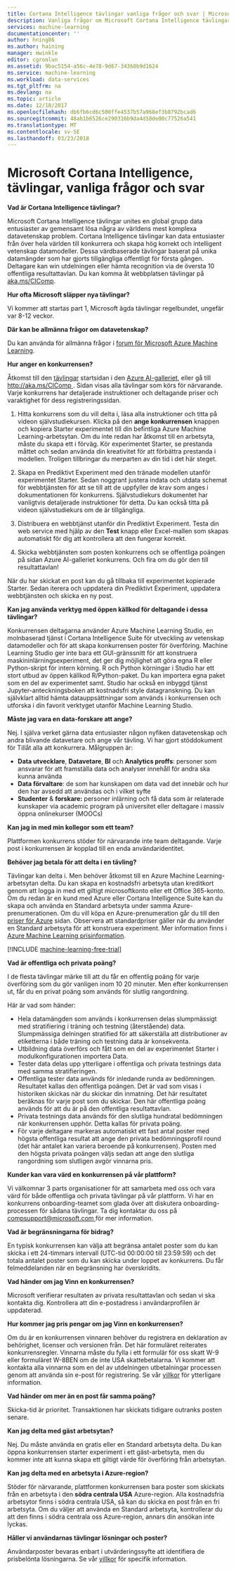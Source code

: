 ```yaml
---
title: Cortana Intelligence tävlingar vanliga frågor och svar | Microsoft Docs
description: Vanliga frågor om Microsoft Cortana Intelligence tävlingar.
services: machine-learning
documentationcenter: ''
author: hning86
ms.author: haining
manager: mwinkle
editor: cgronlun
ms.assetid: 9bac5154-a56c-4e78-9d67-34368b9d1624
ms.service: machine-learning
ms.workload: data-services
ms.tgt_pltfrm: na
ms.devlang: na
ms.topic: article
ms.date: 12/18/2017
ms.openlocfilehash: db6fb6cd6c500ffe4537b57a968ef3b8792bcad6
ms.sourcegitcommit: 48ab1b6526ce290316b9da4d18de00c77526a541
ms.translationtype: MT
ms.contentlocale: sv-SE
ms.lasthandoff: 03/23/2018
---
```

# <a name="microsoft-cortana-intelligence-competitions-faq"></a>Microsoft Cortana Intelligence, tävlingar, vanliga frågor och svar
**Vad är Cortana Intelligence tävlingar?**

Microsoft Cortana Intelligence tävlingar unites en global grupp data entusiaster av gemensamt lösa några av världens mest komplexa datavetenskap problem. Cortana Intelligence tävlingar kan data entusiaster från över hela världen till konkurrera och skapa hög korrekt och intelligent vetenskap datamodeller. Dessa värdbaserade tävlingar baserat på unika datamängder som har gjorts tillgängliga offentligt för första gången. Deltagare kan win utdelningen eller hämta recognition via de översta 10 offentliga resultattavlan. Du kan komma åt webbplatsen tävlingar på [aka.ms/CIComp](http://aka.ms/CIComp).

**Hur ofta Microsoft släpper nya tävlingar?**

Vi kommer att startas part 1, Microsoft ägda tävlingar regelbundet, ungefär var 8-12 veckor. 

**Där kan be allmänna frågor om datavetenskap?**

Du kan använda för allmänna frågor i [forum för Microsoft Azure Machine Learning](https://social.msdn.microsoft.com/forums/azure/home?forum=MachineLearning).

**Hur anger en konkurrensen?**

Åtkomst till den [tävlingar](https://gallery.cortanaintelligence.com/competitions) startsidan i den [Azure AI-galleriet](https://gallery.cortanaintelligence.com/), eller gå till [ http://aka.ms/CIComp ](http://aka.ms/CIComp). Sidan visas alla tävlingar som körs för närvarande. Varje konkurrens har detaljerade instruktioner och deltagande priser och varaktighet för dess registreringssidan.

1. Hitta konkurrens som du vill delta i, läsa alla instruktioner och titta på videon självstudiekursen. Klicka på den **ange konkurrensen** knappen och kopiera Starter experimentet till din befintliga Azure Machine Learning-arbetsytan. Om du inte redan har åtkomst till en arbetsyta, måste du skapa ett i förväg. Kör experimentet Starter, se prestanda måttet och sedan använda din kreativitet för att förbättra prestanda i modellen. Troligen tillbringar du merparten av din tid i det här steget.   

2. Skapa en Prediktivt Experiment med den tränade modellen utanför experimentet Starter. Sedan noggrant justera indata och utdata schemat för webbtjänsten för att se till att de uppfyller de krav som anges i dokumentationen för konkurrens. Självstudiekurs dokumentet har vanligtvis detaljerade instruktioner för detta. Du kan också titta på videon självstudiekurs om de är tillgängliga.   

3. Distribuera en webbtjänst utanför din Prediktivt Experiment. Testa din web service med hjälp av den **Test** knapp eller Excel-mallen som skapas automatiskt för dig att kontrollera att den fungerar korrekt.   

4. Skicka webbtjänsten som posten konkurrens och se offentliga poängen på sidan Azure AI-galleriet konkurrens. Och fira om du gör den till resultattavlan!  

När du har skickat en post kan du gå tillbaka till experimentet kopierade Starter. Sedan iterera och uppdatera din Prediktivt Experiment, uppdatera webbtjänsten och skicka en ny post.   

**Kan jag använda verktyg med öppen källkod för deltagande i dessa tävlingar?**

Konkurrensen deltagarna använder Azure Machine Learning Studio, en molnbaserad tjänst i Cortana Intelligence Suite för utveckling av vetenskap datamodeller och för att skapa konkurrensen poster för överföring. Machine Learning Studio ger inte bara ett GUI-gränssnitt för att konstruera maskininlärningsexperiment, det ger dig möjlighet att göra egna R eller Python-skript för intern körning. R och Python körningar i Studio har ett stort utbud av öppen källkod R/Python-paket. Du kan importera egna paket som en del av experimentet samt. Studio har också en inbyggd tjänst Jupyter-anteckningsboken att kostnadsfri style datagranskning. Du kan självklart alltid hämta datauppsättningar som används i konkurrensen och utforska i din favorit verktyget utanför Machine Learning Studio. 

**Måste jag vara en data-forskare att ange?**

Nej. I själva verket gärna data entusiaster någon nyfiken datavetenskap och andra blivande datavetare och ange vår tävling. Vi har gjort stöddokument för Tillåt alla att konkurrera. Målgruppen är:

* **Data utvecklare**, **Datavetare**, **BI** och **Analytics proffs**: personer som ansvarar för att framställa data och analyser innehåll för andra ska kunna använda
* **Data förvaltare**: de som har kunskapen om data vad det innebär och hur den har avsedd att användas och i vilket syfte
* **Studenter** & **forskare:** personer inlärning och få data som är relaterade kunskaper via academic program på universitet eller deltagare i massiv öppna onlinekurser (MOOCs)

**Kan jag in med min kollegor som ett team?**

Plattformen konkurrens stöder för närvarande inte team deltagande. Varje post i konkurrensen är kopplad till en enda användaridentitet. 

**Behöver jag betala för att delta i en tävling?**

Tävlingar kan delta i. Men behöver åtkomst till en Azure Machine Learning-arbetsytan delta. Du kan skapa en kostnadsfri arbetsyta utan kreditkort genom att logga in med ett giltigt microsoftkonto eller ett Office 365-konto. Om du redan är en kund med Azure eller Cortana Intelligence Suite kan du skapa och använda en Standard arbetsyta under samma Azure-prenumerationen. Om du vill köpa en Azure-prenumeration går du till den [priser för Azure](https://azure.microsoft.com/pricing) sidan. Observera att standardpriser gäller när du använder en Standard arbetsyta för att konstruera experiment. Mer information finns i [Azure Machine Learning prisinformation](https://azure.microsoft.com/pricing/details/machine-learning/). 

[!INCLUDE [machine-learning-free-trial](../../../includes/machine-learning-free-trial.md)]

**Vad är offentliga och privata poäng?**

I de flesta tävlingar märke till att du får en offentlig poäng för varje överföring som du gör vanligen inom 10 20 minuter. Men efter konkurrensen ut, får du en privat poäng som används för slutlig rangordning. 

Här är vad som händer:

* Hela datamängden som används i konkurrensen delas slumpmässigt med stratifiering i träning och testning (återstående) data. Slumpmässiga delningen stratified för att säkerställa att distributioner av etiketterna i både träning och testning data är konsekventa.
* Utbildning data överförs och fått som en del av experimentet Starter i modulkonfigurationen importera Data.
* Tester data delas upp ytterligare i offentliga och privata testnings data med samma stratifieringen.
* Offentliga tester data används för inledande runda av bedömningen. Resultatet kallas den offentliga poängen. Det är vad som visas i historiken skickas när du skickar din inmatning. Det här resultatet beräknas för varje post som du skickar. Den här offentliga poäng används för att du är på den offentliga resultattavlan.
* Privata testnings data används för den slutliga hundratal bedömningen när konkurrensen upphör. Detta kallas för privata poäng. 
* För varje deltagare markeras automatiskt ett fast antal poster med högsta offentliga resultat att ange den privata bedömningsprofil round (det här antalet kan variera beroende på konkurrensen). Posten med den högsta privata poängen väljs sedan att ange den slutliga rangordning som slutligen avgör vinnarna pris.  

**Kunder kan vara värd en konkurrensen på vår plattform?**

Vi välkomnar 3 parts organisationer för att samarbeta med oss och vara värd för både offentliga och privata tävlingar på vår plattform. Vi har en konkurrens onboarding-teamet som glada över att diskutera onboarding-processen för sådana tävlingar.  Ta dig kontaktar du oss på [ compsupport@microsoft.com ](mailto:compsupport@microsoft.com) för mer information. 

**Vad är begränsningarna för bidrag?**

En typisk konkurrensen kan välja att begränsa antalet poster som du kan skicka i ett 24-timmars intervall (UTC-tid 00:00:00 till 23:59:59) och det totala antalet poster som du kan skicka under loppet av konkurrens. Du får felmeddelanden när en begränsning har överskridits. 

**Vad händer om jag Vinn en konkurrensen?**

Microsoft verifierar resultaten av privata resultattavlan och sedan vi ska kontakta dig. Kontrollera att din e-postadress i användarprofilen är uppdaterad.

**Hur kommer jag pris pengar om jag Vinn en konkurrensen?**

Om du är en konkurrensen vinnaren behöver du registrera en deklaration av behörighet, licenser och versionen från. Det här formuläret reiterates konkurrensregler. Vinnarna måste du fylla i ett formulär för oss skatt W-9 eller formuläret W-8BEN om de inte USA skattebetalarna. Vi kommer att kontakta alla vinnarna som en del av utdelningen utbetalningar processen genom att använda sin e-post för registrering. Se vår [villkor](http://aka.ms/comptermsandconditions) för ytterligare information.

**Vad händer om mer än en post får samma poäng?**

Skicka-tid är prioritet. Transaktionen har skickats tidigare outranks posten senare.

**Kan jag delta med gäst arbetsytan?**

Nej. Du måste använda en gratis eller en Standard arbetsyta delta. Du kan öppna konkurrensen starter experiment i ett gäst-arbetsyta, men du kommer inte att kunna skapa ett giltigt värde för överföring från arbetsytan. 

**Kan jag delta med en arbetsyta i Azure-region?**

Stöder för närvarande, plattformen konkurrensen bara poster som skickats från en arbetsyta i den **södra centrala USA** Azure-region. Alla kostnadsfria arbetsytor finns i södra centrala USA, så kan du skicka en post från en fri arbetsyta. Om du väljer att använda en Standard arbetsyta, kontrollerar du att den finns i södra centrala oss Azure-region, annars din ansökan inte lyckas. 

**Håller vi användarnas tävlingar lösningar och poster?**

Användarposter bevaras enbart i utvärderingssyfte att identifiera de prisbelönta lösningarna. Se vår [villkor](http://aka.ms/comptermsandconditions) för specifik information.

